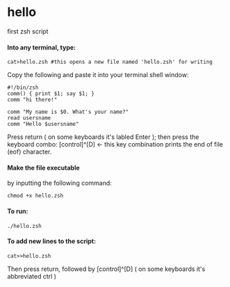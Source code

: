# hello
first zsh script

#### Into any terminal, type:
```
cat>hello.zsh #this opens a new file named 'hello.zsh' for writing
```
Copy the following and paste it into your terminal shell window:
```
#!/bin/zsh
comm() { print $1; say $1; }
comm "hi there!"

comm "My name is $0. What's your name?"
read usersname
comm "Hello $usersname"
```
Press return ( on some keyboards it's labled Enter );
then press the keyboard combo: [control]^[D] <- this key combination prints the end of file (eof) character.

#### Make the file executable
by inputting the following command:
```
chmod +x hello.zsh
```
#### To run:
```
./hello.zsh
```
#### To add new lines to the script:
```
cat>>hello.zsh
```
Then press return, followed by [control]^[D] ( on some keyboards it's abbreviated ctrl )
